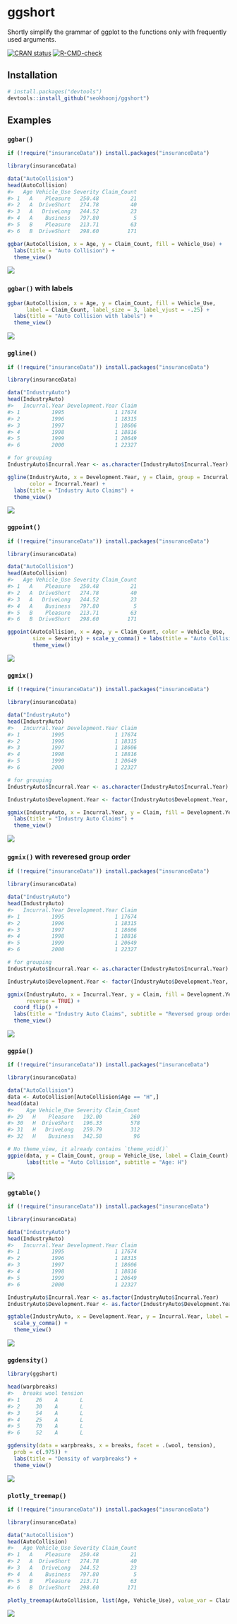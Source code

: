 # ggshort

Shortly simplify the grammar of ggplot to the functions only with frequently used arguments.

<!-- badges: start -->

[![CRAN status](https://www.r-pkg.org/badges/version/ggshort)](https://CRAN.R-project.org/package=ggshort) [![R-CMD-check](https://github.com/seokhoonj/ggshort/actions/workflows/R-CMD-check.yaml/badge.svg)](https://github.com/seokhoonj/ggshort/actions/workflows/R-CMD-check.yaml)

<!-- badges: end -->

## Installation

``` r
# install.packages("devtools")
devtools::install_github("seokhoonj/ggshort")
```

## Examples

### `ggbar()`

``` r
if (!require("insuranceData")) install.packages("insuranceData")

library(insuranceData)

data("AutoCollision")
head(AutoCollision)
#>   Age Vehicle_Use Severity Claim_Count
#> 1   A    Pleasure   250.48          21
#> 2   A  DriveShort   274.78          40
#> 3   A   DriveLong   244.52          23
#> 4   A    Business   797.80           5
#> 5   B    Pleasure   213.71          63
#> 6   B  DriveShort   298.60         171

ggbar(AutoCollision, x = Age, y = Claim_Count, fill = Vehicle_Use) + 
  labs(title = "Auto Collision") +
  theme_view()
```

<img src="man/figures/ggbar-auto-collision.png"/>

### `ggbar()` with labels

``` r
ggbar(AutoCollision, x = Age, y = Claim_Count, fill = Vehicle_Use, 
      label = Claim_Count, label_size = 3, label_vjust = -.25) +
  labs(title = "Auto Collision with labels") + 
  theme_view()
```

<img src="man/figures/ggbar-auto-collision-with-labels.png"/>

### `ggline()`

``` r
if (!require("insuranceData")) install.packages("insuranceData")

library(insuranceData)

data("IndustryAuto")
head(IndustryAuto)
#>   Incurral.Year Development.Year Claim
#> 1          1995                1 17674
#> 2          1996                1 18315
#> 3          1997                1 18606
#> 4          1998                1 18816
#> 5          1999                1 20649
#> 6          2000                1 22327

# for grouping
IndustryAuto$Incurral.Year <- as.character(IndustryAuto$Incurral.Year)

ggline(IndustryAuto, x = Development.Year, y = Claim, group = Incurral.Year, 
       color = Incurral.Year) + 
  labs(title = "Industry Auto Claims") +
  theme_view()
```

<img src="man/figures/ggline-industry-auto-claims.png"/>

### `ggpoint()`

``` r
if (!require("insuranceData")) install.packages("insuranceData")

library(insuranceData)

data("AutoCollision")
head(AutoCollision)
#>   Age Vehicle_Use Severity Claim_Count
#> 1   A    Pleasure   250.48          21
#> 2   A  DriveShort   274.78          40
#> 3   A   DriveLong   244.52          23
#> 4   A    Business   797.80           5
#> 5   B    Pleasure   213.71          63
#> 6   B  DriveShort   298.60         171

ggpoint(AutoCollision, x = Age, y = Claim_Count, color = Vehicle_Use, 
        size = Severity) + scale_y_comma() + labs(title = "Auto Collision") + 
        theme_view()
```

<img src="man/figures/ggpoint-auto-collision.png"/>

### `ggmix()`

``` r
if (!require("insuranceData")) install.packages("insuranceData")

library(insuranceData)

data("IndustryAuto")
head(IndustryAuto)
#>   Incurral.Year Development.Year Claim
#> 1          1995                1 17674
#> 2          1996                1 18315
#> 3          1997                1 18606
#> 4          1998                1 18816
#> 5          1999                1 20649
#> 6          2000                1 22327

# for grouping
IndustryAuto$Incurral.Year <- as.character(IndustryAuto$Incurral.Year)

IndustryAuto$Development.Year <- factor(IndustryAuto$Development.Year, levels = sort(unique(IndustryAuto$Development.Year)))

ggmix(IndustryAuto, x = Incurral.Year, y = Claim, fill = Development.Year) +
  labs(title = "Industry Auto Claims") +
  theme_view()
```

<img src="man/figures/ggmix-industry-auto-claims.png"/>

### `ggmix()` with reveresed group order

``` r
if (!require("insuranceData")) install.packages("insuranceData")

library(insuranceData)

data("IndustryAuto")
head(IndustryAuto)
#>   Incurral.Year Development.Year Claim
#> 1          1995                1 17674
#> 2          1996                1 18315
#> 3          1997                1 18606
#> 4          1998                1 18816
#> 5          1999                1 20649
#> 6          2000                1 22327

# for grouping
IndustryAuto$Incurral.Year <- as.character(IndustryAuto$Incurral.Year)

IndustryAuto$Development.Year <- factor(IndustryAuto$Development.Year, levels = sort(unique(IndustryAuto$Development.Year)))

ggmix(IndustryAuto, x = Incurral.Year, y = Claim, fill = Development.Year, 
      reverse = TRUE) +
  coord_flip() +
  labs(title = "Industry Auto Claims", subtitle = "Reversed group order") +
  theme_view()
```

<img src="man/figures/ggmix-industry-auto-claims-reverse.png"/>

### `ggpie()`

``` r
if (!require("insuranceData")) install.packages("insuranceData")

library(insuranceData)

data("AutoCollision")
data <- AutoCollision[AutoCollision$Age == "H",]
head(data)
#>    Age Vehicle_Use Severity Claim_Count
#> 29   H    Pleasure   192.00         260
#> 30   H  DriveShort   196.33         578
#> 31   H   DriveLong   259.79         312
#> 32   H    Business   342.58          96

# No theme_view, it already contains `theme_void()`
ggpie(data, y = Claim_Count, group = Vehicle_Use, label = Claim_Count) + 
      labs(title = "Auto Collision", subtitle = "Age: H")
```

<img src="man/figures/ggpie-auto-collision-age-h.png"/>

### `ggtable()`

``` r
if (!require("insuranceData")) install.packages("insuranceData")

library(insuranceData)

data("IndustryAuto")
head(IndustryAuto)
#>   Incurral.Year Development.Year Claim
#> 1          1995                1 17674
#> 2          1996                1 18315
#> 3          1997                1 18606
#> 4          1998                1 18816
#> 5          1999                1 20649
#> 6          2000                1 22327

IndustryAuto$Incurral.Year <- as.factor(IndustryAuto$Incurral.Year)
IndustryAuto$Development.Year <- as.factor(IndustryAuto$Development.Year)

ggtable(IndustryAuto, x = Development.Year, y = Incurral.Year, label = Claim) +
  scale_y_comma() +
  theme_view()
```

<img src="man/figures/ggtable-industry-auto.png"/>

### `ggdensity()`

``` r
library(ggshort)

head(warpbreaks)
#>   breaks wool tension
#> 1     26    A       L
#> 2     30    A       L
#> 3     54    A       L
#> 4     25    A       L
#> 5     70    A       L
#> 6     52    A       L

ggdensity(data = warpbreaks, x = breaks, facet = .(wool, tension), 
  prob = c(.975)) + 
  labs(title = "Density of warpbreaks") +
  theme_view()
```

<img src="man/figures/ggdensity-warpbreaks.png"/>

### `plotly_treemap()`

``` r
if (!require("insuranceData")) install.packages("insuranceData")

library(insuranceData)

data("AutoCollision")
head(AutoCollision)
#>   Age Vehicle_Use Severity Claim_Count
#> 1   A    Pleasure   250.48          21
#> 2   A  DriveShort   274.78          40
#> 3   A   DriveLong   244.52          23
#> 4   A    Business   797.80           5
#> 5   B    Pleasure   213.71          63
#> 6   B  DriveShort   298.60         171

plotly_treemap(AutoCollision, list(Age, Vehicle_Use), value_var = Claim_Count)
```

<img src="man/figures/plotly_treemap-auto-collision.png"/>
